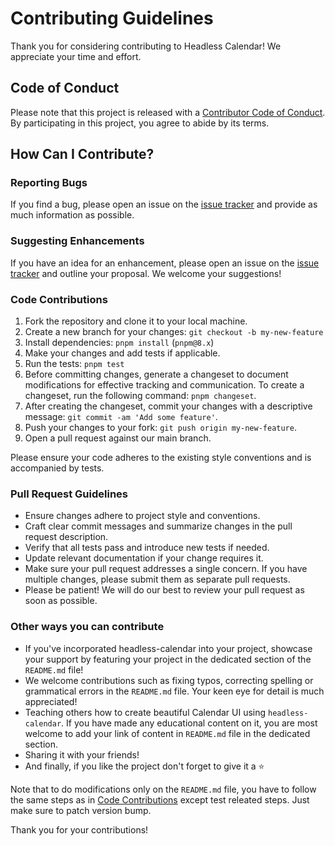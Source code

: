 # Contributing Guidelines

Thank you for considering contributing to Headless Calendar! We appreciate your time and effort.

## Code of Conduct

Please note that this project is released with a [Contributor Code of Conduct](CODE_OF_CONDUCT.md). By participating in this project, you agree to abide by its terms.

## How Can I Contribute?

### Reporting Bugs

If you find a bug, please open an issue on the [issue tracker](https://github.com/ashutoshbw/headless-calendar/issues) and provide as much information as possible.

### Suggesting Enhancements

If you have an idea for an enhancement, please open an issue on the [issue tracker](https://github.com/ashutoshbw/headless-calendar/issues) and outline your proposal. We welcome your suggestions!

### Code Contributions

1. Fork the repository and clone it to your local machine.
2. Create a new branch for your changes: `git checkout -b my-new-feature`
3. Install dependencies: `pnpm install` (`pnpm@8.x`)
4. Make your changes and add tests if applicable.
5. Run the tests: `pnpm test`
6. Before committing changes, generate a changeset to document modifications for effective tracking and communication. To create a changeset, run the following command: `pnpm changeset`.
7. After creating the changeset, commit your changes with a descriptive message: `git commit -am 'Add some feature'`.
8. Push your changes to your fork: `git push origin my-new-feature`.
9. Open a pull request against our main branch.

Please ensure your code adheres to the existing style conventions and is accompanied by tests.

### Pull Request Guidelines

- Ensure changes adhere to project style and conventions.
- Craft clear commit messages and summarize changes in the pull request description.
- Verify that all tests pass and introduce new tests if needed.
- Update relevant documentation if your change requires it.
- Make sure your pull request addresses a single concern. If you have multiple changes, please submit them as separate pull requests.
- Please be patient! We will do our best to review your pull request as soon as possible.

### Other ways you can contribute

- If you've incorporated headless-calendar into your project, showcase your support by featuring your project in the dedicated section of the `README.md` file!
- We welcome contributions such as fixing typos, correcting spelling or grammatical errors in the `README.md` file. Your keen eye for detail is much appreciated!
- Teaching others how to create beautiful Calendar UI using `headless-calendar`. If you have made any educational content on it, you are most welcome to add your link of content in `README.md` file in the dedicated section.
- Sharing it with your friends!
- And finally, if you like the project don't forget to give it a ⭐️

Note that to do modifications only on the `README.md` file, you have to follow the same steps as in [Code Contributions](#code-contributions) except test releated steps. Just make sure to patch version bump.

Thank you for your contributions!
